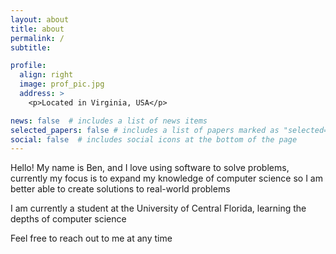 ```yaml
---
layout: about
title: about
permalink: /
subtitle: 

profile:
  align: right
  image: prof_pic.jpg
  address: >
    <p>Located in Virginia, USA</p>

news: false  # includes a list of news items
selected_papers: false # includes a list of papers marked as "selected={true}"
social: false  # includes social icons at the bottom of the page
---
```

Hello! My name is Ben, and I love using software to solve problems, currently my focus is to expand my knowledge of computer science so I am better able to create solutions to real-world problems

I am currently a student at the University of Central Florida, learning the depths of computer science

Feel free to reach out to me at any time


